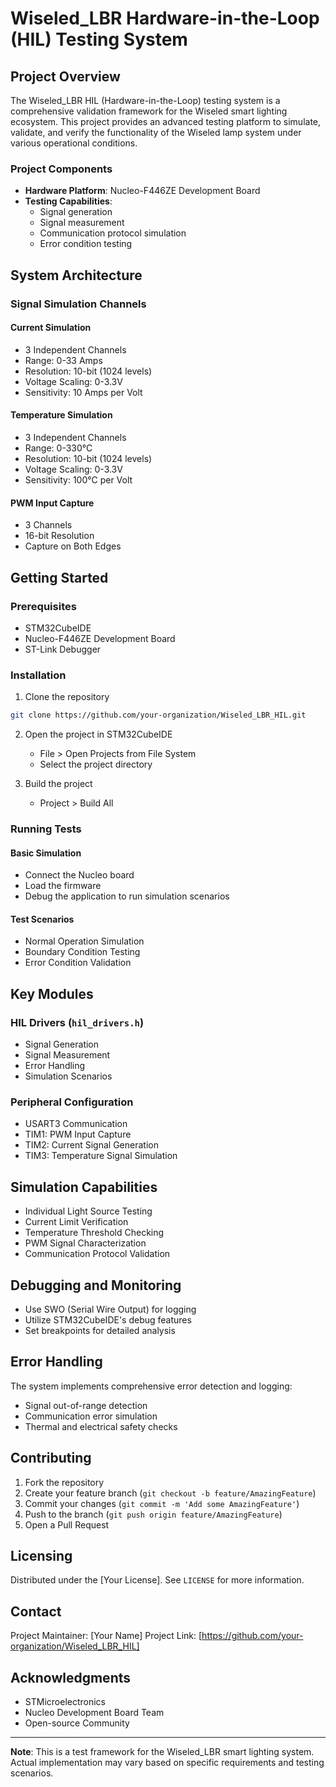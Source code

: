 # Wiseled_LBR Hardware-in-the-Loop (HIL) Testing System

## Project Overview

The Wiseled_LBR HIL (Hardware-in-the-Loop) testing system is a comprehensive validation framework for the Wiseled smart lighting ecosystem. This project provides an advanced testing platform to simulate, validate, and verify the functionality of the Wiseled lamp system under various operational conditions.

### Project Components

- **Hardware Platform**: Nucleo-F446ZE Development Board
- **Testing Capabilities**: 
  - Signal generation
  - Signal measurement
  - Communication protocol simulation
  - Error condition testing

## System Architecture

### Signal Simulation Channels

#### Current Simulation
- 3 Independent Channels
- Range: 0-33 Amps
- Resolution: 10-bit (1024 levels)
- Voltage Scaling: 0-3.3V
- Sensitivity: 10 Amps per Volt

#### Temperature Simulation
- 3 Independent Channels
- Range: 0-330°C
- Resolution: 10-bit (1024 levels)
- Voltage Scaling: 0-3.3V
- Sensitivity: 100°C per Volt

#### PWM Input Capture
- 3 Channels
- 16-bit Resolution
- Capture on Both Edges

## Getting Started

### Prerequisites

- STM32CubeIDE
- Nucleo-F446ZE Development Board
- ST-Link Debugger

### Installation

1. Clone the repository
```bash
git clone https://github.com/your-organization/Wiseled_LBR_HIL.git
```

2. Open the project in STM32CubeIDE
   - File > Open Projects from File System
   - Select the project directory

3. Build the project
   - Project > Build All

### Running Tests

#### Basic Simulation
- Connect the Nucleo board
- Load the firmware
- Debug the application to run simulation scenarios

#### Test Scenarios
- Normal Operation Simulation
- Boundary Condition Testing
- Error Condition Validation

## Key Modules

### HIL Drivers (`hil_drivers.h`)
- Signal Generation
- Signal Measurement
- Error Handling
- Simulation Scenarios

### Peripheral Configuration
- USART3 Communication
- TIM1: PWM Input Capture
- TIM2: Current Signal Generation
- TIM3: Temperature Signal Simulation

## Simulation Capabilities

- Individual Light Source Testing
- Current Limit Verification
- Temperature Threshold Checking
- PWM Signal Characterization
- Communication Protocol Validation

## Debugging and Monitoring

- Use SWO (Serial Wire Output) for logging
- Utilize STM32CubeIDE's debug features
- Set breakpoints for detailed analysis

## Error Handling

The system implements comprehensive error detection and logging:
- Signal out-of-range detection
- Communication error simulation
- Thermal and electrical safety checks

## Contributing

1. Fork the repository
2. Create your feature branch (`git checkout -b feature/AmazingFeature`)
3. Commit your changes (`git commit -m 'Add some AmazingFeature'`)
4. Push to the branch (`git push origin feature/AmazingFeature`)
5. Open a Pull Request

## Licensing

Distributed under the [Your License]. See `LICENSE` for more information.

## Contact

Project Maintainer: [Your Name]
Project Link: [https://github.com/your-organization/Wiseled_LBR_HIL]

## Acknowledgments

- STMicroelectronics
- Nucleo Development Board Team
- Open-source Community

---

**Note**: This is a test framework for the Wiseled_LBR smart lighting system. Actual implementation may vary based on specific requirements and testing scenarios.
